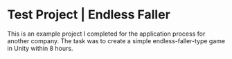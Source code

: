 # Test Project | Endless Faller 

This is an example project I completed for the application process for another company. The task was to create a simple endless-faller-type game in Unity within 8 hours.

